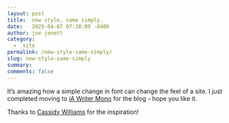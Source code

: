 ```yaml
---
layout: post
title:  new style, same simply.
date:   2025-04-07 07:38:09 -0400
author: joe jenett
category:
  -  site
permalink: /new-style-same-simply/
slug: new-style-same-simply
summary: 
comments: false
---
```

It’s amazing how a simple change in font can change the feel of a site. I just completed moving to <a title="iA Writer has three custom made writing fonts that are available for download" href="https://ia.net/topics/a-typographic-christmas">iA Writer Mono</a> for the blog - hope you like it.

Thanks to <a href="https://cassidoo.co/">Cassidy Williams</a> for the inspiration!

<a style="display:none;" href="https://brid.gy/publish/mastodon"><small>(cross-posted to mastodon)</small></a>
